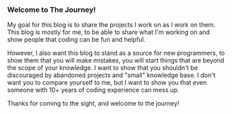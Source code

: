 ### Welcome to The Journey!

My goal for this blog is to share the projects I work on as I work on them. This blog is mostly for me, to be able to share what I'm working on and show people that coding can be fun and helpful.

However, I also want this blog to stand as a source for new programmers, to show them that you will make mistakes, you will start things that are beyond the scope of your knowledge. I want to show that you shouldn't be discouraged by abandoned projects and "small" knowledge base. I don't want you to compare yourself to me, but I want to show you that even someone with 10+ years of coding experience can mess up.

Thanks for coming to the sight, and welcome to the journey!